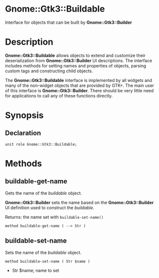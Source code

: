 Gnome::Gtk3::Buildable
======================

Interface for objects that can be built by **Gnome::Gtk3::Builder**

Description
===========

**Gnome::Gtk3::Buildable** allows objects to extend and customize their deserialization from **Gnome::Gtk3::Builder** UI descriptions. The interface includes methods for setting names and properties of objects, parsing custom tags and constructing child objects.

The **Gnome::Gtk3::Buildable** interface is implemented by all widgets and many of the non-widget objects that are provided by GTK+. The main user of this interface is **Gnome::Gtk3::Builder**. There should be very little need for applications to call any of these functions directly.

Synopsis
========

Declaration
-----------

    unit role Gnome::Gtk3::Buildable;

Methods
=======

buildable-get-name
------------------

Gets the name of the *buildable* object.

**Gnome::Gtk3::Builder** sets the name based on the **Gnome::Gtk3::Builder** UI definition used to construct the *buildable*.

Returns: the name set with `buildable-set-name()`

    method buildable-get-name ( --> Str )

buildable-set-name
------------------

Sets the name of the *buildable* object.

    method buildable-set-name ( Str $name )

  * Str $name; name to set

